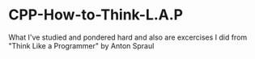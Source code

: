 # CPP-How-to-Think-L.A.P

What I've studied and pondered hard and also are excercises I did from "Think Like a Programmer" by Anton Spraul

